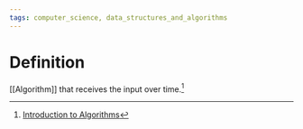 ```yaml
---
tags: computer_science, data_structures_and_algorithms
---
```


# Definition

[[Algorithm]] that receives the input over time.[^1]

[^1]: [Introduction to Algorithms](zotero://open-pdf/library/items/X422WTMW?page=36)